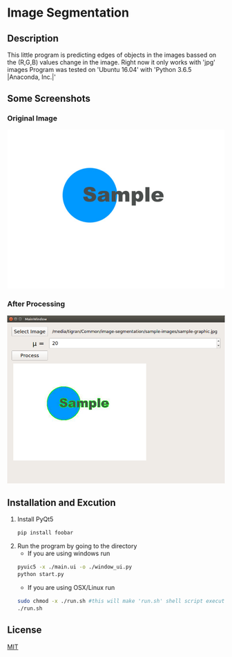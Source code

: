 # Image Segmentation

## Description
This little program is predicting edges of objects in the images bassed on the (R,G,B) values change in the image.
Right now it only works with 'jpg' images
Program was tested on 'Ubuntu 16.04' with 'Python 3.6.5 |Anaconda, Inc.|'

## Some Screenshots

### Original Image
![alt text](https://raw.githubusercontent.com/Tigran-teq-Tadevosyan/image-segmentation/master/sample-images/sample-graphic.jpg)

### After Processing
![alt text](https://raw.githubusercontent.com/Tigran-teq-Tadevosyan/image-segmentation/master/result/Screenshot.png)

## Installation and Excution

1. Install PyQt5
    ```bash
    pip install foobar
    ```
2. Run the program by going to the directory
    * If you are using windows run
    ```bash
    pyuic5 -x ./main.ui -o ./window_ui.py
    python start.py
    ```
    * If you are using OSX/Linux run
    ```bash
    sudo chmod -x ./run.sh #this will make 'run.sh' shell script executable
    ./run.sh
    ```
## License
[MIT](https://choosealicense.com/licenses/mit/)